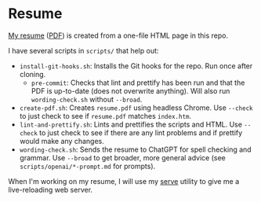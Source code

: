 # Resume

[My resume](https://resume.johncs.com) ([PDF](https://resume.johncs.com/resume.pdf)) is created from a one-file HTML page in this repo.

I have several scripts in `scripts/` that help out:

* `install-git-hooks.sh`: Installs the Git hooks for the repo. Run once after cloning.
    * `pre-commit`: Checks that lint and prettify has been run and that the PDF is up-to-date (does not overwrite anything). Will also run `wording-check.sh` without `--broad`.
* `create-pdf.sh`: Creates `resume.pdf` using headless Chrome. Use `--check` to just check to see if `resume.pdf` matches `index.htm`.
* `lint-and-prettify.sh`: Lints and prettifies the scripts and HTML. Use `--check` to just check to see if there are any lint problems and if prettify would make any changes.
* `wording-check.sh`: Sends the resume to ChatGPT for spell checking and grammar. Use `--broad` to get broader, more general advice (see `scripts/openai/*-prompt.md` for prompts).

When I'm working on my resume, I will use my [serve](https://github.com/itsjohncs/dotfiles/blob/main/src/scripts/serve) utility to give me a live-reloading web server.
